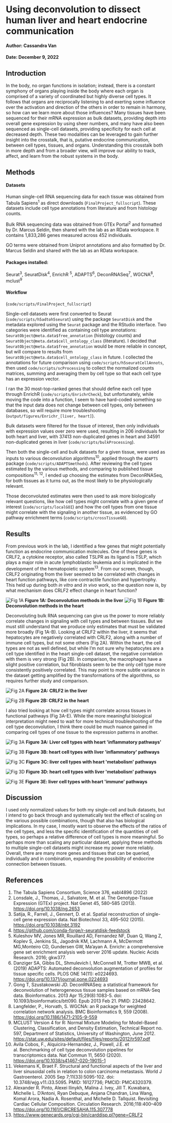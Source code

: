 # Using deconvolution to dissect human liver and heart endocrine communication
#### Author: Cassandra Van
#### Date: December 9, 2022

## Introduction
In the body, no organ functions in isolation; instead, there is a constant symphony of organs playing inside the body where each organ is comprised of a variety of coordinated but highly diverse cell types. It follows that organs are reciprocally listening to and exerting some influence over the activation and direction of the others in order to remain in harmony, so how can we learn more about those influences? Many tissues have been sequenced for their mRNA expression as bulk datasets, providing depth into overall gene expression by using sheer numbers, and many have also been sequenced as single-cell datasets, providing specificity for each cell at decreased depth. These two modalities can be leveraged to gain further insight into the crosstalk, that is, putative endocrine communication, between cell types, tissues, and organs. Understanding this crosstalk both in more depth and from a broader view, will improve our ability to track, affect, and learn from the robust systems in the body.

## Methods
#### Datasets
Human single-cell RNA sequencing data for each tissue was obtained from Tabula Sapiens<sup>1</sup> as direct downloads (`FinalProject_fullscript`). These datasets include cell type annotations from literature and from histology counts.

Bulk RNA sequencing data was obtained from GTEx Portal<sup>2</sup> and formatted by Dr. Marcus Seldin, then shared with the lab as an RData workspace. It contains 1,833,286 genes measured across 452 individuals.

GO terms were obtained from Uniprot annotations<sup></sup> and also formatted by Dr. Marcus Seldin and shared with the lab as an RData workspace.
#### Packages installed:
Seurat<sup>3</sup>, SeuratDisk<sup>4</sup>, EnrichR <sup>5</sup>, ADAPTS<sup>6</sup>, DeconRNASeq<sup>7</sup>, WGCNA<sup>8</sup>, mclust<sup>9</sup>
#### Workflow
(`code/scripts/FinalProject_fullscript`)

Single-cell datasets were first converted to Seurat (`code/scripts/h5adtoh5seurat`) using the package `SeuratDisk` and the metadata explored using the `Seurat` package and the RStudio interface. Two categories were identified as containing cell type annotations: `SeuratObject@meta.data$free_annotation` (histology counts) and `SeuratObject@meta.data$cell_ontology_class` (literature). I decided that `SeuratObject@meta.data$free_annotation` would be more reliable in concept, but will compare to results from `SeuratObject@meta.data$cell_ontology_class` in future. I collected the annotations for future comparison using `code/scripts/h5seuratCellAnnots`, then used `code/scripts/scProcessing` to collect the normalized counts matrices, summing and averaging them by cell type so that each cell type has an expression vector.

I ran the 30 most-top-ranked genes that should define each cell type through EnrichR (`code/scripts/EnrichrCheck`), but unfortunately, while moving the code into a function, I seem to have hard-coded something so that the input data does not change between cell types, only between databases, so will require more troubleshooting (`output/figures/Enrichr_[liver, heart]`).

Bulk datasets were filtered for the tissue of interest, then only individuals with expression values over zero were used, resulting in 206 individuals for both heart and liver, with 37413 non-duplicated genes in heart and 34591 non-duplicated genes in liver (`code/scripts/bulkProcessing`).

Then both the single-cell and bulk datasets for a given tissue, were used as inputs to various deconvolution algorithms<sup>10</sup>, applied through the `ADAPTS` package (`code/scripts/ADAPTSmethods`). After reviewing the cell types estimated by the various methods, and comparing to published tissue compositions<sup>11, 12</sup>, I ended up choosing the estimates from DeconRNASeq, for both tissues as it turns out, as the most likely to be physiologically relevant.

Those deconvoluted estimates were then used to ask more biologically relevant questions, like how cell types might correlate with a given gene of interest (`code/scripts/localGOI`) and how the cell types from one tissue might correlate with the signaling in another tissue, as evidenced by GO pathway enrichment terms (`code/scripts/crossTissueGO`).

## Results
From previous work in the lab, I identified a few genes that might potentially function as endocrine communication molecules. One of these genes is CRLF2, a cytokine receptor, also called TSLPR as its ligand is TSLP, which plays a major role in acute lymphoblastic leukemia and is implicated in the development of the hematopoietic system<sup>13</sup>. From our screen, though, CRLF2 originating from the liver seemed to be correlated with changes in heart function pathways, like core contractile function and hypertrophy. This held up during both *in vitro* and *in vivo* work, so the question now is, by what mechanism does CRLF2 effect change in heart function?

![Fig 1A](output/figures/deconvolution_liver/DeconMethodComp_liver.png)
**Figure 1A: Deconvolution methods in the liver**
![Fig 1B](output/figures/deconvolution_heart/DeconMethodComp_heart.png)
**Figure 1B: Deconvolution methods in the heart**

Deconvoluting bulk RNA sequencing can give us the power to more reliably correlate changes in signaling with cell types and between tissues. But we must still understand that we produce only estimates that must be validated more broadly (Fig 1A-B). Looking at CRLF2 within the liver, it seems that hepatocytes are negatively correlated with CRLF2, along with a number of immune cell types, but not some others (Fig 2A). Within the heart, the cell types are not as well defined, but while I’m not sure why hepatocytes are a cell type identified in the heart single-cell dataset, the negative correlation with them is very strong (Fig 2B). In comparison, the macrophages have a slight positive correlation, but fibroblasts seem to be the only cell type more consistently positively correlated. This may point to more subtle variance in the dataset getting amplified by the transformations of the algorithms, so requires further study and comparison.

![Fig 2A](output/figures/CRLF2enrichment_DeconRNASeq_liver.png)
**Figure 2A: CRLF2 in the liver**

![Fig 2B](output/figures/CRLF2enrichment_DeconRNASeq_heart.png)
**Figure 2B: CRLF2 in the heart**

I also tried looking at how cell types might correlate across tissues in functional pathways (Fig 3A-E). While the more meaningful biological interpretation might need to wait for more technical troubleshooting of the cell type deconvolution, I think there could be much nuance gained in comparing cell types of one tissue to the expression patterns in another.

![Fig 3A](output/figures/crossTissueGO/heartGO_DeconRNASeq_inflammatory.png)
**Figure 3A: Liver cell types with heart 'inflammatory pathways'**

![Fig 3B](output/figures/crossTissueGO/liverGO_DeconRNASeq_inflammatory.png)
**Figure 3B: heart cell types with liver 'inflammatory' pathways**

![Fig 3C](output/figures/crossTissueGO/heartGO_DeconRNASeq_metabolism.png)
**Figure 3C: liver cell types with heart 'metabolism' pathways**

![Fig 3D](output/figures/crossTissueGO/liverGO_DeconRNASeq_metabolism.png)
**Figure 3D: heart cell types with liver 'metabolism' pathways**

![Fig 3E](output/figures/crossTissueGO/heartGO_DeconRNASeq_immune.png)
**Figure 3E: liver cell types with heart 'immune' pathways**

## Discussion
I used only normalized values for both my single-cell and bulk datasets, but I intend to go back through and systematically test the effect of scaling on the various possible combinations, though that also has biological implications. In my case, I mostly want to observe the effects of the ratios of the cell types, and less the specific identification of the quantities of cell types, so perhaps a relative difference of cell types is more meaningful. So perhaps more than scaling any particular dataset, applying these methods to multiple single-cell datasets might increase my power more reliably.
Overall, there are many more genes and tissues that can be queried, individually and in combination, expanding the possibility of endocrine connection between tissues.

## References
1. The Tabula Sapiens Consortium, Science 376, eabl4896 (2022)
2. Lonsdale, J., Thomas, J., Salvatore, M. et al. The Genotype-Tissue Expression (GTEx) project. Nat Genet 45, 580–585 (2013). <https://doi.org/10.1038/ng.2653>
3. Satija, R., Farrell, J., Gennert, D. et al. Spatial reconstruction of single-cell gene expression data. Nat Biotechnol 33, 495–502 (2015). <https://doi.org/10.1038/nbt.3192>
4. <https://github.com/conda-forge/r-seuratdisk-feedstock>
5. Kuleshov MV, Jones MR, Rouillard AD, Fernandez NF, Duan Q, Wang Z, Koplev S, Jenkins SL, Jagodnik KM, Lachmann A, McDermott MG,Monteiro CD, Gundersen GW, Ma’ayan A. Enrichr: a comprehensive gene set enrichment analysis web server 2016 update. Nucleic Acids Research. 2016; gkw377.
6. Danziger SA, Gibbs DL, Shmulevich I, McConnell M, Trotter MWB, et al. (2019) ADAPTS: Automated deconvolution augmentation of profiles for tissue specific cells. PLOS ONE 14(11): e0224693. <https://doi.org/10.1371/journal.pone.0224693>
7. Gong T, Szustakowski JD. DeconRNASeq: a statistical framework for deconvolution of heterogeneous tissue samples based on mRNA-Seq data. Bioinformatics. 2013 Apr 15;29(8):1083-5. doi: 10.1093/bioinformatics/btt090. Epub 2013 Feb 21. PMID: 23428642.
8. Langfelder, P., Horvath, S. WGCNA: an R package for weighted correlation network analysis. BMC Bioinformatics 9, 559 (2008). <https://doi.org/10.1186/1471-2105-9-559>
9. MCLUST Version 4 for R: Normal Mixture Modeling for Model-Based Clustering, Classification, and Density Estimation, Technical Report no. 597, Department of Statistics, University of Washington, June 2012. <https://stat.uw.edu/sites/default/files/files/reports/2012/tr597.pdf>
10. Avila Cobos, F., Alquicira-Hernandez, J., Powell, J.E. et al. Benchmarking of cell type deconvolution pipelines for transcriptomics data. Nat Commun 11, 5650 (2020). <https://doi.org/10.1038/s41467-020-19015-1>
11. Vekemans K, Braet F. Structural and functional aspects of the liver and liver sinusoidal cells in relation to colon carcinoma metastasis. World J Gastroenterol. 2005 Sep 7;11(33):5095-102. doi: 10.3748/wjg.v11.i33.5095. PMID: 16127736; PMCID: PMC4320379.
12. Alexander R. Pinto, Alexei Ilinykh, Malina J. Ivey, Jill T. Kuwabara, Michelle L. D’Antoni, Ryan Debuque, Anjana Chandran, Lina Wang, Komal Arora, Nadia A. Rosenthal, and Michelle D. Tallquist. Revisiting Cardiac Cellular Composition. Circulation Research. 2016;118:400–409 <https://doi.org/10.1161/CIRCRESAHA.115.307778>
13. <https://www.genecards.org/cgi-bin/carddisp.pl?gene=CRLF2>
